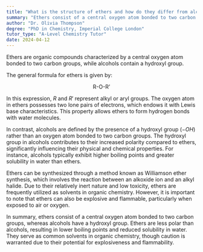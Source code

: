```yaml
---
title: "What is the structure of ethers and how do they differ from alcohols?"
summary: "Ethers consist of a central oxygen atom bonded to two carbon groups, whereas alcohols contain a hydroxyl group (-OH) attached to a carbon atom."
author: "Dr. Olivia Thompson"
degree: "PhD in Chemistry, Imperial College London"
tutor_type: "A-Level Chemistry Tutor"
date: 2024-04-12
---
```


Ethers are organic compounds characterized by a central oxygen atom bonded to two carbon groups, while alcohols contain a hydroxyl group.

The general formula for ethers is given by:

$$
\text{R-O-R'}
$$

In this expression, $R$ and $R'$ represent alkyl or aryl groups. The oxygen atom in ethers possesses two lone pairs of electrons, which endows it with Lewis base characteristics. This property allows ethers to form hydrogen bonds with water molecules.

In contrast, alcohols are defined by the presence of a hydroxyl group ($-OH$) rather than an oxygen atom bonded to two carbon groups. The hydroxyl group in alcohols contributes to their increased polarity compared to ethers, significantly influencing their physical and chemical properties. For instance, alcohols typically exhibit higher boiling points and greater solubility in water than ethers.

Ethers can be synthesized through a method known as Williamson ether synthesis, which involves the reaction between an alkoxide ion and an alkyl halide. Due to their relatively inert nature and low toxicity, ethers are frequently utilized as solvents in organic chemistry. However, it is important to note that ethers can also be explosive and flammable, particularly when exposed to air or oxygen.

In summary, ethers consist of a central oxygen atom bonded to two carbon groups, whereas alcohols have a hydroxyl group. Ethers are less polar than alcohols, resulting in lower boiling points and reduced solubility in water. They serve as common solvents in organic chemistry, though caution is warranted due to their potential for explosiveness and flammability.
    